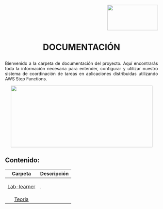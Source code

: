 <p align="right">
  <img src="https://github.com/Marlith08/AWS_Project_Template/assets/150297300/387f6cab-83d1-4de9-ba74-52d8b0841334" width=167" height="84">
</p>

 # <p align="center">DOCUMENTACIÓN</p>

<p align="justify">Bienvenido a la carpeta de documentación del proyecto. Aquí encontrarás toda la información necesaria para entender, configurar y utilizar nuestro sistema de coordinación de tareas en aplicaciones distribuidas utilizando AWS Step Functions. </p>

<p align="center">
  <img src="https://github.com/Marlith08/AWS_Project_Template/assets/136536376/82499cda-3702-4961-b587-41db764d8174" width=467" height="204">
</p>

## Contenido:

| Carpeta  | Descripción  |
| :------------: | :------------: |
| <a href="https://github.com/Marlith08/AWS_Project_Template/tree/main/DOCS/Lab-learner">Lab-learner</a>  | <p align="justify">.</p>  |
| <a href="https://github.com/Marlith08/AWS_Project_Template/tree/main/DOCS/Teoria">Teoria</a>  | <p align="justify"></p>  |


